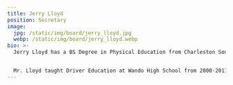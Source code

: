 ```yaml
---
title: Jerry Lloyd
position: Secretary
image:
  jpg: /static/img/board/jerry_lloyd.jpg
  webp: /static/img/board/jerry_lloyd.webp
bio: >-
  Jerry Lloyd has a BS Degree in Physical Education from Charleston Southern University (Baptist College) and is a certified Driver Education instructor. He attended Erskine College to complete 12 hours of Driver Education Classes under Dr. Harry Stille. He has 25 years of teaching and coaching experience in football, golf and baseball and spent 6 years as a professional baseball umpire in the minor leagues.


  Mr. Lloyd taught Driver Education at Wando High School from 2000-2011 until the program was discontinued in the county. He coordinated with Mt. Pleasant Police each semester to promote safe driving habits and reduction of drinking and driving among teens. He has been a member of the SCDTSEA from 2000 to present and has served as a SCDTSEA Executive Board Member 2013 to the present. He has a wife Karen and son Zachary.
---
```


